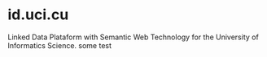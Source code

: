 # id.uci.cu
Linked Data Plataform with Semantic Web Technology for the University of Informatics Science.
some test